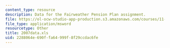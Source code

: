 ```yaml
---
content_type: resource
description: Data for the Fairweather Pension Plan assignment.
file: https://ol-ocw-studio-app-production.s3.amazonaws.com/courses/11-432j-real-estate-capital-markets-spring-2007/2288064e690ffa64999f8f29ccdac6fe_2007data.xls
file_type: application/msword
resourcetype: Other
title: 2007data.xls
uid: 2288064e-690f-fa64-999f-8f29ccdac6fe
---
```

